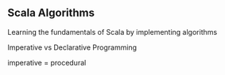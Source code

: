 ## Scala Algorithms

Learning the fundamentals of Scala by implementing algorithms

Imperative vs Declarative Programming

imperative = procedural